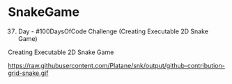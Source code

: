 # SnakeGame
37. Day - #100DaysOfCode Challenge (Creating Executable 2D Snake Game)

Creating Executable 2D Snake Game

https://raw.githubusercontent.com/Platane/snk/output/github-contribution-grid-snake.gif
